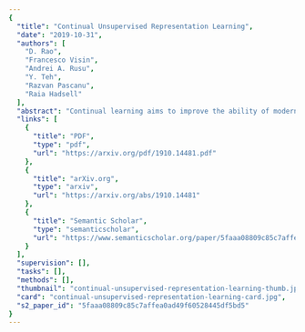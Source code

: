 ```yaml
---
{
  "title": "Continual Unsupervised Representation Learning",
  "date": "2019-10-31",
  "authors": [
    "D. Rao",
    "Francesco Visin",
    "Andrei A. Rusu",
    "Y. Teh",
    "Razvan Pascanu",
    "Raia Hadsell"
  ],
  "abstract": "Continual learning aims to improve the ability of modern learning systems to deal with non-stationary distributions, typically by attempting to learn a series of tasks sequentially. Prior art in the field has largely considered supervised or reinforcement learning tasks, and often assumes full knowledge of task labels and boundaries. In this work, we propose an approach (CURL) to tackle a more general problem that we will refer to as unsupervised continual learning. The focus is on learning representations without any knowledge about task identity, and we explore scenarios when there are abrupt changes between tasks, smooth transitions from one task to another, or even when the data is shuffled. The proposed approach performs task inference directly within the model, is able to dynamically expand to capture new concepts over its lifetime, and incorporates additional rehearsal-based techniques to deal with catastrophic forgetting. We demonstrate the efficacy of CURL in an unsupervised learning setting with MNIST and Omniglot, where the lack of labels ensures no information is leaked about the task. Further, we demonstrate strong performance compared to prior art in an i.i.d setting, or when adapting the technique to supervised tasks such as incremental class learning.",
  "links": [
    {
      "title": "PDF",
      "type": "pdf",
      "url": "https://arxiv.org/pdf/1910.14481.pdf"
    },
    {
      "title": "arXiv.org",
      "type": "arxiv",
      "url": "https://arxiv.org/abs/1910.14481"
    },
    {
      "title": "Semantic Scholar",
      "type": "semanticscholar",
      "url": "https://www.semanticscholar.org/paper/5faaa08809c85c7affea0ad49f60528445df5bd5"
    }
  ],
  "supervision": [],
  "tasks": [],
  "methods": [],
  "thumbnail": "continual-unsupervised-representation-learning-thumb.jpg",
  "card": "continual-unsupervised-representation-learning-card.jpg",
  "s2_paper_id": "5faaa08809c85c7affea0ad49f60528445df5bd5"
}
---
```


